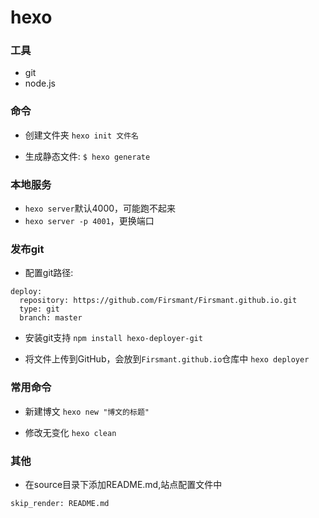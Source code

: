 # hexo 

### 工具
- git
- node.js

### 命令

- 创建文件夹
`hexo init 文件名`

- 生成静态文件:
`$ hexo generate`

### 本地服务
- `hexo server`默认4000，可能跑不起来
- `hexo server -p 4001`，更换端口

### 发布git

- 配置git路径:
```
deploy:
  repository: https://github.com/Firsmant/Firsmant.github.io.git
  type: git
  branch: master

```

- 安装git支持
`npm install hexo-deployer-git`

- 将文件上传到GitHub，会放到`Firsmant.github.io`仓库中
`hexo deployer`

### 常用命令

- 新建博文
`hexo new "博文的标题"`

- 修改无变化
`hexo clean`


### 其他

- 在source目录下添加README.md,站点配置文件中 
```
skip_render: README.md
```